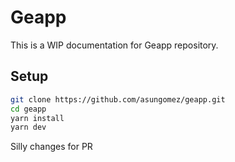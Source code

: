 # Geapp

This is a WIP documentation for Geapp repository.

## Setup

```bash
git clone https://github.com/asungomez/geapp.git
cd geapp
yarn install
yarn dev
```

Silly changes for PR
